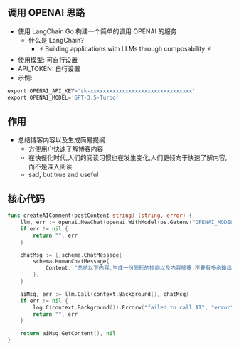 ## 调用 OPENAI 思路
- 使用 LangChain Go 构建一个简单的调用 OPENAI 的服务
  - 什么是 LangChain? 
    - ⚡ Building applications with LLMs through composability ⚡
- 使用[模型](https://platform.openai.com/docs/models/overview): 可自行设置
- API_TOKEN: 自行设置
- 示例:
```sql
export OPENAI_API_KEY='sk-xxxxxxxxxxxxxxxxxxxxxxxxxxxxxxxx'
export OPENAI_MODEL='GPT-3.5-Turbo'
```

## 作用
- 总结博客内容以及生成简易提纲
  - 方便用户快速了解博客内容
  - 在快餐化时代,人们的阅读习惯也在发生变化,人们更倾向于快速了解内容,而不是深入阅读
  - sad, but true and useful

## 核心代码
```go
func createAIComment(postContent string) (string, error) {
	llm, err := openai.NewChat(openai.WithModel(os.Getenv("OPENAI_MODEL")), openai.WithToken(os.Getenv("OPENAI_API_KEY")))
	if err != nil {
		return "", err
	}

	chatMsg := []schema.ChatMessage{
		schema.HumanChatMessage{
			Content: "总结以下内容,生成一份简短的提纲以及内容摘要,不要有多余输出" + postContent,
		},
	}

	aiMsg, err := llm.Call(context.Background(), chatMsg)
	if err != nil {
		log.C(context.Background()).Errorw("failed to call AI", "error", err)
		return "", err
	}

	return aiMsg.GetContent(), nil
}
```
